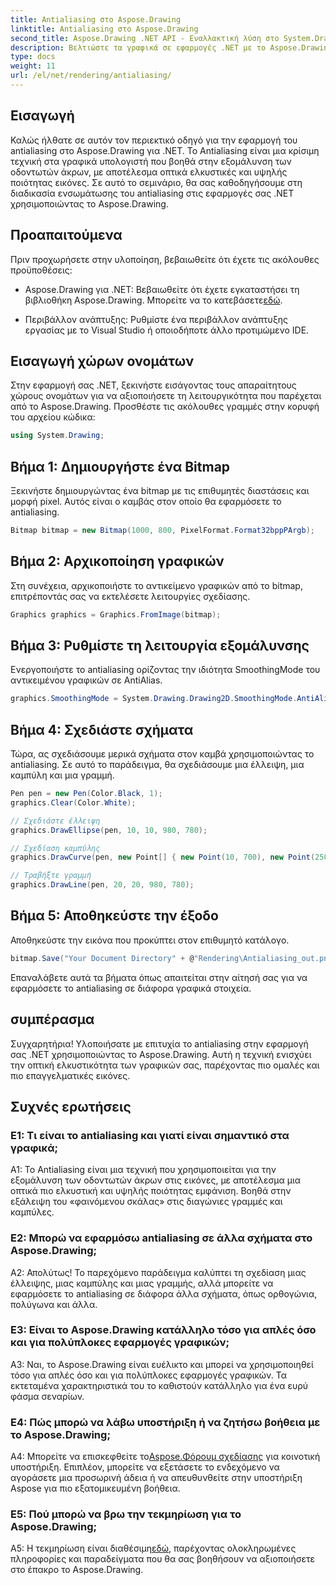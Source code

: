 ```yaml
---
title: Antialiasing στο Aspose.Drawing
linktitle: Antialiasing στο Aspose.Drawing
second_title: Aspose.Drawing .NET API - Εναλλακτική λύση στο System.Drawing.Common
description: Βελτιώστε τα γραφικά σε εφαρμογές .NET με το Aspose.Drawing. Εφαρμόστε antialiasing για λείες άκρες. Ακολουθήστε τον βήμα προς βήμα οδηγό μας.
type: docs
weight: 11
url: /el/net/rendering/antialiasing/
---
```

## Εισαγωγή

Καλώς ήλθατε σε αυτόν τον περιεκτικό οδηγό για την εφαρμογή του antialiasing στο Aspose.Drawing για .NET. Το Antialiasing είναι μια κρίσιμη τεχνική στα γραφικά υπολογιστή που βοηθά στην εξομάλυνση των οδοντωτών άκρων, με αποτέλεσμα οπτικά ελκυστικές και υψηλής ποιότητας εικόνες. Σε αυτό το σεμινάριο, θα σας καθοδηγήσουμε στη διαδικασία ενσωμάτωσης του antialiasing στις εφαρμογές σας .NET χρησιμοποιώντας το Aspose.Drawing.

## Προαπαιτούμενα

Πριν προχωρήσετε στην υλοποίηση, βεβαιωθείτε ότι έχετε τις ακόλουθες προϋποθέσεις:

-  Aspose.Drawing για .NET: Βεβαιωθείτε ότι έχετε εγκαταστήσει τη βιβλιοθήκη Aspose.Drawing. Μπορείτε να το κατεβάσετε[εδώ](https://releases.aspose.com/drawing/net/).

- Περιβάλλον ανάπτυξης: Ρυθμίστε ένα περιβάλλον ανάπτυξης εργασίας με το Visual Studio ή οποιοδήποτε άλλο προτιμώμενο IDE.

## Εισαγωγή χώρων ονομάτων

Στην εφαρμογή σας .NET, ξεκινήστε εισάγοντας τους απαραίτητους χώρους ονομάτων για να αξιοποιήσετε τη λειτουργικότητα που παρέχεται από το Aspose.Drawing. Προσθέστε τις ακόλουθες γραμμές στην κορυφή του αρχείου κώδικα:

```csharp
using System.Drawing;
```

## Βήμα 1: Δημιουργήστε ένα Bitmap

Ξεκινήστε δημιουργώντας ένα bitmap με τις επιθυμητές διαστάσεις και μορφή pixel. Αυτός είναι ο καμβάς στον οποίο θα εφαρμόσετε το antialiasing.

```csharp
Bitmap bitmap = new Bitmap(1000, 800, PixelFormat.Format32bppPArgb);
```

## Βήμα 2: Αρχικοποίηση γραφικών

Στη συνέχεια, αρχικοποιήστε το αντικείμενο γραφικών από το bitmap, επιτρέποντάς σας να εκτελέσετε λειτουργίες σχεδίασης.

```csharp
Graphics graphics = Graphics.FromImage(bitmap);
```

## Βήμα 3: Ρυθμίστε τη λειτουργία εξομάλυνσης

Ενεργοποιήστε το antialiasing ορίζοντας την ιδιότητα SmoothingMode του αντικειμένου γραφικών σε AntiAlias.

```csharp
graphics.SmoothingMode = System.Drawing.Drawing2D.SmoothingMode.AntiAlias;
```

## Βήμα 4: Σχεδιάστε σχήματα

Τώρα, ας σχεδιάσουμε μερικά σχήματα στον καμβά χρησιμοποιώντας το antialiasing. Σε αυτό το παράδειγμα, θα σχεδιάσουμε μια έλλειψη, μια καμπύλη και μια γραμμή.

```csharp
Pen pen = new Pen(Color.Black, 1);
graphics.Clear(Color.White);

// Σχεδιάστε έλλειψη
graphics.DrawEllipse(pen, 10, 10, 980, 780);

// Σχεδίαση καμπύλης
graphics.DrawCurve(pen, new Point[] { new Point(10, 700), new Point(250, 500), new Point(500, 10), new Point(750, 500), new Point(990, 700) });

// Τραβήξτε γραμμή
graphics.DrawLine(pen, 20, 20, 980, 780);
```

## Βήμα 5: Αποθηκεύστε την έξοδο

Αποθηκεύστε την εικόνα που προκύπτει στον επιθυμητό κατάλογο.

```csharp
bitmap.Save("Your Document Directory" + @"Rendering\Antialiasing_out.png");
```

Επαναλάβετε αυτά τα βήματα όπως απαιτείται στην αίτησή σας για να εφαρμόσετε το antialiasing σε διάφορα γραφικά στοιχεία.

## συμπέρασμα

Συγχαρητήρια! Υλοποιήσατε με επιτυχία το antialiasing στην εφαρμογή σας .NET χρησιμοποιώντας το Aspose.Drawing. Αυτή η τεχνική ενισχύει την οπτική ελκυστικότητα των γραφικών σας, παρέχοντας πιο ομαλές και πιο επαγγελματικές εικόνες.

## Συχνές ερωτήσεις

### Ε1: Τι είναι το antialiasing και γιατί είναι σημαντικό στα γραφικά;

A1: Το Antialiasing είναι μια τεχνική που χρησιμοποιείται για την εξομάλυνση των οδοντωτών άκρων στις εικόνες, με αποτέλεσμα μια οπτικά πιο ελκυστική και υψηλής ποιότητας εμφάνιση. Βοηθά στην εξάλειψη του «φαινόμενου σκάλας» στις διαγώνιες γραμμές και καμπύλες.

### Ε2: Μπορώ να εφαρμόσω antialiasing σε άλλα σχήματα στο Aspose.Drawing;

Α2: Απολύτως! Το παρεχόμενο παράδειγμα καλύπτει τη σχεδίαση μιας έλλειψης, μιας καμπύλης και μιας γραμμής, αλλά μπορείτε να εφαρμόσετε το antialiasing σε διάφορα άλλα σχήματα, όπως ορθογώνια, πολύγωνα και άλλα.

### Ε3: Είναι το Aspose.Drawing κατάλληλο τόσο για απλές όσο και για πολύπλοκες εφαρμογές γραφικών;

A3: Ναι, το Aspose.Drawing είναι ευέλικτο και μπορεί να χρησιμοποιηθεί τόσο για απλές όσο και για πολύπλοκες εφαρμογές γραφικών. Τα εκτεταμένα χαρακτηριστικά του το καθιστούν κατάλληλο για ένα ευρύ φάσμα σεναρίων.

### Ε4: Πώς μπορώ να λάβω υποστήριξη ή να ζητήσω βοήθεια με το Aspose.Drawing;

 A4: Μπορείτε να επισκεφθείτε το[Aspose.Φόρουμ σχεδίασης](https://forum.aspose.com/c/diagram/17) για κοινοτική υποστήριξη. Επιπλέον, μπορείτε να εξετάσετε το ενδεχόμενο να αγοράσετε μια προσωρινή άδεια ή να απευθυνθείτε στην υποστήριξη Aspose για πιο εξατομικευμένη βοήθεια.

### Ε5: Πού μπορώ να βρω την τεκμηρίωση για το Aspose.Drawing;

 A5: Η τεκμηρίωση είναι διαθέσιμη[εδώ](https://reference.aspose.com/drawing/net/), παρέχοντας ολοκληρωμένες πληροφορίες και παραδείγματα που θα σας βοηθήσουν να αξιοποιήσετε στο έπακρο το Aspose.Drawing.